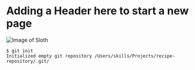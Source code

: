 # Adding a Header here to start a new page 
![Image of Sloth](https://www.google.com/url?sa=i&url=https%3A%2F%2Fwww.shutterstock.com%2Fsearch%2Fsloth&psig=AOvVaw3PmBb0a1vN7PxWX4NOqJ_2&ust=1719021938257000&source=images&cd=vfe&opi=89978449&ved=0CBEQjRxqFwoTCLDGhfDN64YDFQAAAAAdAAAAABAE)
```
$ git init
Initialized empty git repository /Users/skills/Projects/recipe-repository/.git/
```
